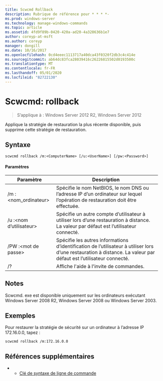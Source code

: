 ```yaml
---
title: Scwcmd Rollback
description: Rubrique de référence pour * * * *-
ms.prod: windows-server
ms.technology: manage-windows-commands
ms.topic: article
ms.assetid: 4fd9f89b-0420-420a-ad20-4a328636b1e7
author: coreyp-at-msft
ms.author: coreyp
manager: dongill
ms.date: 10/16/2017
ms.openlocfilehash: 0cd4eeec1113717a40dca43f0320f2db3c4c414e
ms.sourcegitcommit: ab64dc83fca28039416c26226815502d0193500c
ms.translationtype: MT
ms.contentlocale: fr-FR
ms.lasthandoff: 05/01/2020
ms.locfileid: "82722130"
---
```

# <a name="scwcmd-rollback"></a>Scwcmd: rollback

> S’applique à : Windows Server 2012 R2, Windows Server 2012

Applique la stratégie de restauration la plus récente disponible, puis supprime cette stratégie de restauration.

## <a name="syntax"></a>Syntaxe

```
scwcmd rollback /m:<ComputerName> [/u:<UserName>] [/pw:<Password>]
```

#### <a name="parameters"></a>Paramètres

|Paramètre|Description|
|---------|-----------|
|/m :\<nom_ordinateur>|Spécifie le nom NetBIOS, le nom DNS ou l’adresse IP d’un ordinateur sur lequel l’opération de restauration doit être effectuée.|
|/u :\<nom d’utilisateur>|Spécifie un autre compte d’utilisateur à utiliser lors d’une restauration à distance. La valeur par défaut est l’utilisateur connecté.|
|/PW :\<mot de passe>|Spécifie les autres informations d’identification de l’utilisateur à utiliser lors d’une restauration à distance. La valeur par défaut est l’utilisateur connecté.|
|/?|Affiche l'aide à l'invite de commandes.|

## <a name="remarks"></a>Notes 

Scwcmd. exe est disponible uniquement sur les ordinateurs exécutant Windows Server 2008 R2, Windows Server 2008 ou Windows Server 2003.

## <a name="examples"></a>Exemples

Pour restaurer la stratégie de sécurité sur un ordinateur à l’adresse IP 172.16.0.0, tapez :
```
scwcmd rollback /m:172.16.0.0
```

## <a name="additional-references"></a>Références supplémentaires

-   - [Clé de syntaxe de ligne de commande](command-line-syntax-key.md)